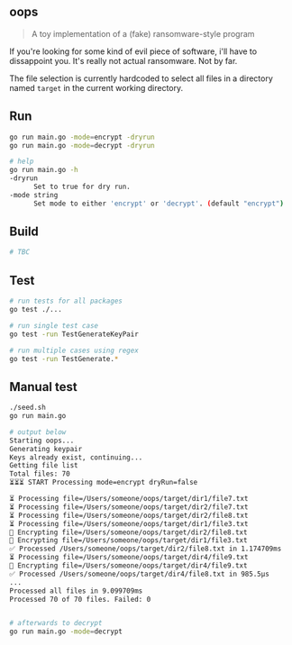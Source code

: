 ## oops

> A toy implementation of a (fake) ransomware-style program

If you're looking for some kind of evil piece of software, i'll have to dissappoint you.
It's really not actual ransomware. Not by far.

The file selection is currently hardcoded to select all files in a directory named `target` in the current working directory.

## Run

```bash
go run main.go -mode=encrypt -dryrun
go run main.go -mode=decrypt -dryrun

# help
go run main.go -h
-dryrun
      Set to true for dry run.
-mode string
      Set mode to either 'encrypt' or 'decrypt'. (default "encrypt")
```

## Build

```bash
# TBC
```

## Test

```bash
# run tests for all packages
go test ./...

# run single test case
go test -run TestGenerateKeyPair

# run multiple cases using regex
go test -run TestGenerate.*
```

## Manual test

```bash
./seed.sh
go run main.go

# output below
Starting oops...
Generating keypair
Keys already exist, continuing...
Getting file list
Total files: 70
⏳⏳⏳ START Processing mode=encrypt dryRun=false

⏳ Processing file=/Users/someone/oops/target/dir1/file7.txt
⏳ Processing file=/Users/someone/oops/target/dir2/file7.txt
⏳ Processing file=/Users/someone/oops/target/dir2/file8.txt
⏳ Processing file=/Users/someone/oops/target/dir1/file3.txt
🔐 Encrypting file=/Users/someone/oops/target/dir2/file8.txt
🔐 Encrypting file=/Users/someone/oops/target/dir1/file3.txt
✅ Processed /Users/someone/oops/target/dir2/file8.txt in 1.174709ms
⏳ Processing file=/Users/someone/oops/target/dir4/file9.txt
🔐 Encrypting file=/Users/someone/oops/target/dir4/file9.txt
✅ Processed /Users/someone/oops/target/dir4/file8.txt in 985.5µs
...
Processed all files in 9.099709ms
Processed 70 of 70 files. Failed: 0


# afterwards to decrypt
go run main.go -mode=decrypt
```
